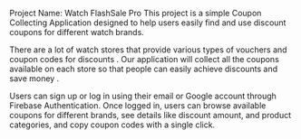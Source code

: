 Project Name: Watch FlashSale Pro
This project is a simple Coupon Collecting Application designed to help users easily find and use discount coupons for different watch brands.

There are a lot of watch stores that provide various types of vouchers and coupon codes for discounts . Our application will collect all the coupons available on each store so that people can easily achieve discounts and save money .

Users can sign up or log in using their email or Google account through Firebase Authentication. Once logged in, users can browse available coupons for different brands, see details like discount amount, and product categories, and copy coupon codes with a single click.
<!-- 
Include a README file with the project name, purpose, live URL, key features, and any npm packages you have used.

 -->